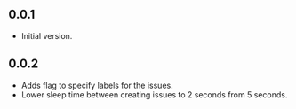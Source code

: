 ## 0.0.1

- Initial version.

## 0.0.2

- Adds flag to specify labels for the issues.
- Lower sleep time between creating issues to 2 seconds from 5 seconds.
